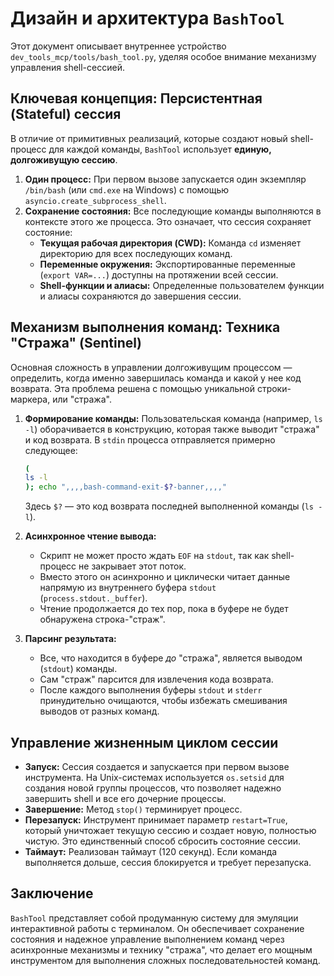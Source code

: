 # Дизайн и архитектура `BashTool`

Этот документ описывает внутреннее устройство `dev_tools_mcp/tools/bash_tool.py`, уделяя особое внимание механизму управления shell-сессией.

## Ключевая концепция: Персистентная (Stateful) сессия

В отличие от примитивных реализаций, которые создают новый shell-процесс для каждой команды, `BashTool` использует **единую, долгоживущую сессию**.

1.  **Один процесс:** При первом вызове запускается один экземпляр `/bin/bash` (или `cmd.exe` на Windows) с помощью `asyncio.create_subprocess_shell`.
2.  **Сохранение состояния:** Все последующие команды выполняются в контексте этого же процесса. Это означает, что сессия сохраняет состояние:
    *   **Текущая рабочая директория (CWD):** Команда `cd` изменяет директорию для всех последующих команд.
    *   **Переменные окружения:** Экспортированные переменные (`export VAR=...`) доступны на протяжении всей сессии.
    *   **Shell-функции и алиасы:** Определенные пользователем функции и алиасы сохраняются до завершения сессии.

## Механизм выполнения команд: Техника "Стража" (Sentinel)

Основная сложность в управлении долгоживущим процессом — определить, когда именно завершилась команда и какой у нее код возврата. Эта проблема решена с помощью уникальной строки-маркера, или "стража".

1.  **Формирование команды:** Пользовательская команда (например, `ls -l`) оборачивается в конструкцию, которая также выводит "стража" и код возврата. В `stdin` процесса отправляется примерно следующее:
    ```bash
    (
    ls -l
    ); echo ",,,,bash-command-exit-$?-banner,,,,"
    ```
    Здесь `$?` — это код возврата последней выполненной команды (`ls -l`).

2.  **Асинхронное чтение вывода:**
    *   Скрипт не может просто ждать `EOF` на `stdout`, так как shell-процесс не закрывает этот поток.
    *   Вместо этого он асинхронно и циклически читает данные напрямую из внутреннего буфера `stdout` (`process.stdout._buffer`).
    *   Чтение продолжается до тех пор, пока в буфере не будет обнаружена строка-"страж".

3.  **Парсинг результата:**
    *   Все, что находится в буфере *до* "стража", является выводом (`stdout`) команды.
    *   Сам "страж" парсится для извлечения кода возврата.
    *   После каждого выполнения буферы `stdout` и `stderr` принудительно очищаются, чтобы избежать смешивания выводов от разных команд.

## Управление жизненным циклом сессии

*   **Запуск:** Сессия создается и запускается при первом вызове инструмента. На Unix-системах используется `os.setsid` для создания новой группы процессов, что позволяет надежно завершить shell и все его дочерние процессы.
*   **Завершение:** Метод `stop()` терминирует процесс.
*   **Перезапуск:** Инструмент принимает параметр `restart=True`, который уничтожает текущую сессию и создает новую, полностью чистую. Это единственный способ сбросить состояние сессии.
*   **Таймаут:** Реализован таймаут (120 секунд). Если команда выполняется дольше, сессия блокируется и требует перезапуска.

## Заключение

`BashTool` представляет собой продуманную систему для эмуляции интерактивной работы с терминалом. Он обеспечивает сохранение состояния и надежное управление выполнением команд через асинхронные механизмы и технику "стража", что делает его мощным инструментом для выполнения сложных последовательностей команд.
